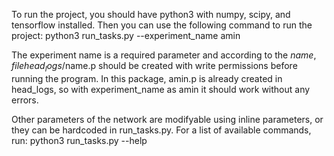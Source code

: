 To run the project, you should have python3 with numpy, scipy, and tensorflow installed. Then you can use the following command to run the project:
python3 run_tasks.py --experiment_name amin

The experiment name is a required parameter and according to the $name, file head_logs/$name.p should be created with write permissions before running the program. In this package, amin.p is already created in head_logs, so with experiment_name as amin it should work without any errors.

Other parameters of the network are modifyable using inline parameters, or they can be hardcoded in run_tasks.py. For a list of available commands, run: python3 run_tasks.py --help
